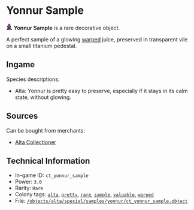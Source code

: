# Yonnur Sample

<img src="https://raw.githubusercontent.com/Ceterai/Enternia/main/objects/alta/special/samples/yonnur/icon.png" alt="Yonnur Sample icon" loading="lazy" height="16px" width="auto" /> **Yonnur Sample** is a rare decorative object.

A perfect sample of a glowing [warped](https://ceterai.github.io/MyEnternia/Wiki/Tags/Warped) juice, preserved in transparent vile on a small titanium pedestal.

## Ingame

Species descriptions:

- Alta: Yonnur is pretty easy to preserve, especially if it stays in its calm state, without glowing.

## Sources

Can be bought from merchants:

- [Alta Collectioner](https://ceterai.github.io/MyEnternia/Wiki/AltaCollectioner)

## Technical Information

- In-game ID: `ct_yonnur_sample`
- Power: `3.0`
- Rarity: `Rare`
- Colony tags: [`alta`](https://ceterai.github.io/MyEnternia/Wiki/Tags/Alta), [`pretty`](https://ceterai.github.io/MyEnternia/Wiki/Tags/Pretty), [`rare`](https://ceterai.github.io/MyEnternia/Wiki/Tags/Rare), [`sample`](https://ceterai.github.io/MyEnternia/Wiki/Tags/Sample), [`valuable`](https://ceterai.github.io/MyEnternia/Wiki/Tags/Valuable), [`warped`](https://ceterai.github.io/MyEnternia/Wiki/Tags/Warped)
- File: [`/objects/alta/special/samples/yonnur/ct_yonnur_sample.object`](https://github.com/Ceterai/Enternia/blob/main/objects/alta/special/samples/yonnur/ct_yonnur_sample.object)
